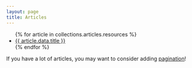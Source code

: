 ```yaml
---
layout: page
title: Articles
---
```


<ul>
  {% for article in collections.articles.resources %}
    <li>
      <a href="{{ article.relative_url }}">{{ article.data.title }}</a>
    </li>
  {% endfor %}
</ul>

If you have a lot of articles, you may want to consider adding [pagination](https://www.bridgetownrb.com/docs/content/pagination)!
